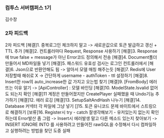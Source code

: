 ### 컴투스 서버캠퍼스 1기 
김수창


### 2차 피드백 
2차 피드백 
[해결]1. 중복로그인 체크하지 말고 -> 새로운값으로 토큰 발급하고 갱신  + TTL 추가
[해결]2. 컨트롤러마다 Request, Response 사용하기 
[해결]3. Response에 true false + message가 아닌 Error코드 정의해서 전송
[해결]4. Document폴더만들어서 MD파일들 넣기 
[해결]5. 패스워드 유효성 검사는 로그인 컨트롤러에서 
[해결]6. Json으로 반환안해도 됨 -> 알아서 모델 매칭 해주는듯 
[해결]7. Redis에 User저장할때 해쉬로 X -> 간단하게 username - authToken - ttl 설정하기 
[해결]8. Insert한 row의 auto_increase한 값 가지고 오는법 찾기
[해결]9. [FromBody] 에러뜨는 이유 알기
-> [ApiController] : 모델 바인딩
[해결]10. ModelState.Isvalid 없어도 되는지 확인 
[해결]11 계정은 만들어졌지만 CreatePlayer 실패했을 때 Undo기능 추가하기
[해결]12. 에러 로깅
[해결]13. SetupSaltAndHash 나누기 
[해결]14. Database 커넥터 각 파일에 그냥 넣기
[]15. 토큰 유니코드 문제 바이트에서 스트링으로 해결하기
[보류]16. Register시 try - catch 잘생각해보기 - 유저있는지 없는지 확인하는데 Error발산 좀 그럼 
-> Insert시 에러발생 말고 다른 메소드 있는지 찾아보기
-> INSERT IGNORE INTO 를 사용하려고 만들어진 rawSQL을 수정해서 다시 컴파일하고 실행하려는 방법을 찾던 도중 실패